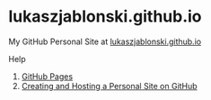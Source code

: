 # lukaszjablonski.github.io
My GitHub Personal Site at [lukaszjablonski.github.io](http://lukaszjablonski.github.io/)

Help

1. [GitHub Pages](https://pages.github.com/)
2. [Creating and Hosting a Personal Site on GitHub](http://jmcglone.com/guides/github-pages/)
